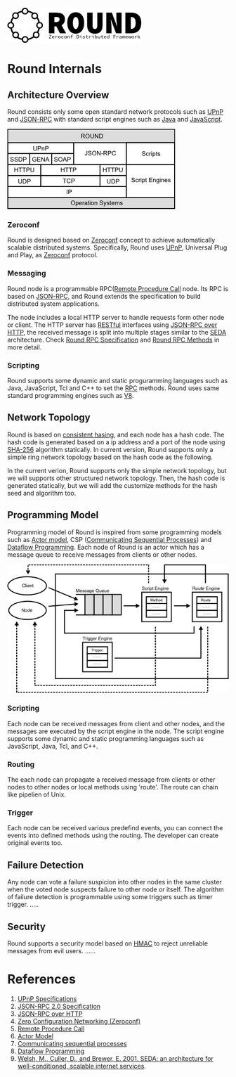 ![round_logo](./img/round_logo.png)

# Round Internals

## Architecture Overview

Round consists only some open standard network protocols such as [UPnP][upnp-spec] and [JSON-RPC][json-rpc] with standard script engines such as [Java][java] and [JavaScript][js-v8].

![round_protocol](./img/round_protocol.png)

### Zeroconf

Round is designed based on [Zeroconf][zero-conf] concept to achieve automatically scalable distributed systems. Specifically, Round uses [UPnP][upnp-spec], Universal Plug and Play, as [Zeroconf][zero-conf] protocol.

### Messaging

Round node is a programmable RPC([Remote Procedure Call][rpc] node. Its RPC is based on [JSON-RPC][json-rpc], and Round extends the specification to build distributed system applications.

The node includes a local HTTP server to handle requests form other node or client. The HTTP server has [RESTful](http://en.wikipedia.org/wiki/Representational_state_transfer) interfaces using [JSON-RPC over HTTP][json-rpc-http], the received message is split into multiple stages similar to the [SEDA][seda] architecture. Check [Round RPC Specification](./round_rpc.md) and [Round RPC Methods](./round_rpc_methods.md) in more detail.

### Scripting

Round supports some dynamic and static proguramming languages such as Java, JavaScript, Tcl and C++ to set the [RPC][rpc] methods.
Round uses same standard programming engines such as [V8][js-v8].

## Network Topology

Round is based on [consistent hasing](http://en.wikipedia.org/wiki/Consistent_hashing), and each node has a hash code. The hash code is generated based on a ip address and a port of the node using [SHA-256](http://en.wikipedia.org/wiki/SHA-2) algorithm statically. In current version, Round supports only a simple ring network topology based on the hash code as the following.

In the current verion, Round supports only the simple network topology, but we will supports other structured network topology. Then, the hash code is generated statically, but we will add the customize methods for the hash seed and algorithm too.

## Programming Model

Programming model of Round is inspired from some programming models such as [Actor model][actor-model], CSP ([Communicating Sequential Processes][csp]) and [Dataflow Programming][df-prog]. Each node of Round is an actor which has a message queue to receive messages from clients or other nodes.

![Round Programming Model](img/round_programming_model.png)

### Scripting

Each node can be received messages from client and other nodes, and the messages are executed by the script engine in the node. The script engine supports some dynamic and static programming languages such as JavaScript, Java, Tcl, and C++.

### Routing

The each node can propagate a received message from clients or other nodes to other nodes or local methods using 'route'. The route can chain like pipelien of Unix.

### Trigger

Each node can be received various predefind events, you can connect the events into defined methods using the routing. The developer can create original events too.

## Failure Detection

Any node can vote a failure suspicion into other nodes in the same cluster when the voted node suspects failure to other node or itself. The algorithm of failure detection is programmable using some triggers such as timer trigger. .....

## Security

Round supports a security model based on [HMAC](https://tools.ietf.org/html/rfc2104) to reject unreliable messages from evil users. ......

# References

1. [UPnP Specifications][upnp-spec]
1. [JSON-RPC 2.0 Specification][json-rpc]
1. [JSON-RPC over HTTP][json-rpc-http]
1. [Zero Configuration Networking (Zeroconf)][zero-conf]
1. [Remote Procedure Call][rpc]
1. [Actor Model][actor-model]
1. [Communicating sequential processes][csp]
1. [Dataflow Programming][df-prog]
1. [Welsh, M., Culler, D., and Brewer, E. 2001. SEDA: an architecture for well-conditioned, scalable internet services][seda].

[upnp-spec]: http://upnp.org/sdcps-and-certification/standards/
[json-rpc]: http://www.jsonrpc.org/specification
[json-rpc-http]: http://jsonrpc.org/historical/json-rpc-over-http.html
[java]: https://java.com/
[js-spec]: http://www.ecma-international.org/publications/standards/Ecma-262.htm
[js-v8]: https://developers.google.com/v8/
[zero-conf]: http://www.zeroconf.org/
[rpc]: http://en.wikipedia.org/wiki/Remote_procedure_call
[seda]: http://dl.acm.org/citation.cfm?id=502057
[actor-model]: http://en.wikipedia.org/wiki/Actor_model
[csp]: http://en.wikipedia.org/wiki/Communicating_sequential_processes
[df-prog]: http://en.wikipedia.org/wiki/Dataflow_programming
